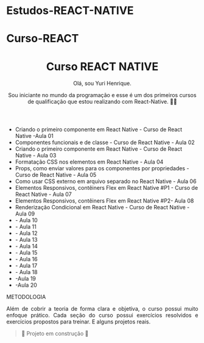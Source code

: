 # Estudos-REACT-NATIVE
# Curso-REACT

<h1 align="center"> Curso REACT NATIVE </h1>
<header>
Olá, sou Yuri Henrique.

Sou iniciante no mundo da programação e esse é um dos primeiros cursos de qualificação que estou realizando com React-Native. 🌟🚀

 

</header>
<body>
<ul>
 <li>Criando o primeiro componente em React Native - Curso de React Native -Aula 01</li>
<li> Componentes funcionais e de classe - Curso de React Native - Aula 02</li>
<li> Criando o primeiro componente em React Native - Curso de React Native  - Aula 03</li>
<li>Formatação CSS nos elementos em React Native - Aula 04</li>
<li>Props, como enviar valores para os componentes por propriedades - Curso de React Native  - Aula 05</li>
<li> Como usar CSS externo em arquivo separado no React Native  - Aula 06</li>
<li> Elementos Responsivos, contêiners Flex em React Native #P1 - Curso de React Native - Aula 07</li>
<li> Elementos Responsivos, contêiners Flex em React Native #P2- Aula 08</li>
<li> Renderização Condicional em React Native - Curso de React Native - Aula 09</li>
<li> - Aula 10</li>
<li> - Aula 11</li>
<li> - Aula 12</li>
<li>  - Aula 13</li>
<li> - Aula 14</li>
<li> - Aula 15</li>
<li>- Aula 16</li>
<li>- Aula 17</li>
<li> - Aula 18</li>
<li>-Aula 19</li>
<li> -Aula 20</li>
 </ul>


METODOLOGIA
<p align ="justify">Além de cobrir a teoria de forma clara e objetiva, o curso possui muito enfoque prático. Cada seção do curso possui exercícios resolvidos e exercícios propostos para  treinar. E alguns  projetos  reais. </p>

> :construction: Projeto em construção :construction:
